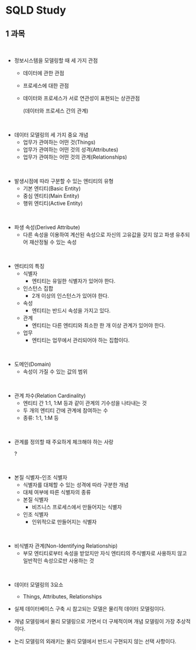 # SQLD Study

## 1 과목

<br/>

- 정보시스템을 모델링할 때 세 가지 관점

  - 데이터에 관한 관점

  - 프로세스에 대한 관점

  - 데이터와 프로세스가 서로 연관성이 표현되는 상관관점

    (데이터와 프로세스 간의 관계)



<br/>

- 데이터 모델링의 세 가지 중요 개념
  - 업무가 관여하는 어떤 것(Things)
  - 업무가 관여하는 어떤 것의 성격(Attributes)
  - 업무가 관여하는 어떤 것의 관계(Relationships)



<br/>

- 발생시점에 따라 구분할 수 있는 엔티티의 유형
  - 기본 엔티티(Basic Entity)
  - 중심 엔티티(Main Entity)
  - 행위 엔티티(Active Entity)



<br/>

- 파생 속성(Derived Attribute)
  - 다른 속성을 이용하여 계산된 속성으로 자신의 고유값을 갖지 않고 파생 유추되어 재산정될 수 있는 속성



<br/>

- 엔티티의 특징
  - 식별자
    - 엔티티는 유일한 식별자가 있어야 한다.
  - 인스턴스 집합
    - 2개 이상의 인스턴스가 있어야 한다.
  - 속성
    - 엔티티는 반드시 속성을 가지고 있다.
  - 관계
    - 엔티티는 다른 엔티티와 최소한 한 개 이상 관계가 있어야 한다.
  - 업무
    - 엔티티는 업무에서 관리되어야 하는 집합이다.



<br/>

- 도메인(Domain)
  - 속성이 가질 수 있는 값의 범위



<br/>

- 관계 차수(Relation Cardinality)
  - 엔티티 간 1:1, 1:M 등과 같이 관계의 기수성을 나타내는 것
  - 두 개의 엔티티 간에 관계에 참여하는 수
  - 종류: 1:1, 1:M 등



<br/>

- 관계를 정의할 때 주요하게 체크해야 하는 사랑

  ?



<br/>

- 본질 식별자-인조 식별자
  - 식별자를 대체할 수 있는 성격에 따라 구분한 개념
  - 대체 여부에 따른 식별자의 종류
  - 본질 식별자
    - 비즈니스 프로세스에서 만들어지는 식별자
  - 인조 식별자
    - 인위적으로 만들어지는 식별자



<br/>

- 비식별자 관계(Non-Identifying Relationship)
  - 부모 엔티티로부터 속성을 받았지만 자식 엔티티의 주식별자로 사용하지 않고 일반적인 속성으로만 사용하는 것



<br/>

- 데이터 모델링의 3요소
  - Things, Attributes, Relationships

- 실제 데이터베이스 구축 시 참고되는 모델은 물리적 데이터 모델링이다.
- 개념 모델링에서 물리 모델링으로 가면서 더 구체적이며 개념 모델링이 가장 추상적이다.
- 논리 모델링의 외래키는 물리 모델에서 반드시 구현되지 않는 선택 사항이다.









